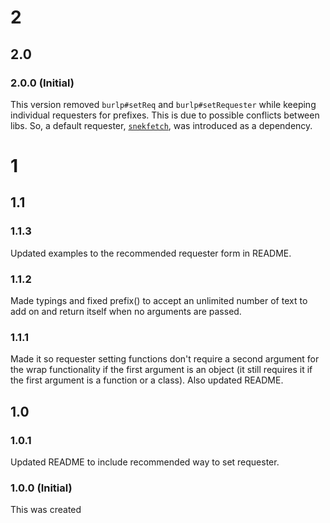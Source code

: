 # 2
## 2.0
### 2.0.0 (Initial)
This version removed `burlp#setReq` and `burlp#setRequester` while keeping individual requesters for prefixes. This is due to possible conflicts between libs. So, a default requester, [`snekfetch`](https://npmjs.com/snekfetch), was introduced as a dependency.

# 1
## 1.1
### 1.1.3
Updated examples to the recommended requester form in README.

### 1.1.2
Made typings and fixed prefix() to accept an unlimited number of text to add on and return itself when no arguments are passed.

### 1.1.1
Made it so requester setting functions don't require a second argument for the wrap functionality if the first argument is an object (it still requires it if the first argument is a function or a class). Also updated README.

## 1.0
### 1.0.1
Updated README to include recommended way to set requester.

### 1.0.0 (Initial)
This was created
